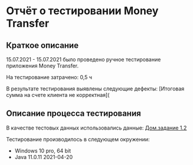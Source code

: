 # Отчёт о тестировании Money Transfer

## Краткое описание

15.07.2021 - 15.07.2021 было проведено ручное тестирование приложения Money Transfer.

На тестирование затрачено: 0,5 ч

В результате тестирования выявлены следующие дефекты:
[Итоговая сумма на счете клиента не корректная](

## Описание процесса тестирования

В качестве тестовых данных использовались данные:
[Дом.задание 1.2](https://github.com/netology-code/javaqa-homeworks/tree/master/programming)


Тестирование производилось в следующем окружении:
- Windows 10 pro, 64 bit
- Java 11.0.11 2021-04-20
